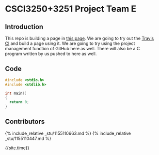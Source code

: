 # CSCI3250+3251 Project Team E #
## Introduction ##

This repo is building a page in [this page](https://csci3250-2019.github.io/project-team-e/). We are going to try out the [Travis CI](https://travis-ci.org/) and build a page using it. We are going to try using the project management function of GitHub here as well. There will also be a C program written by us pushed to here as well.

## Code ##
```c
#include <stdio.h>
#include <stdlib.h>

int main()
{
  return 0;
}
```

## Contributors ##

{% include_relative _stu/1155110663.md %}
{% include_relative _stu/1155110447.md %}

{{site.time}}
